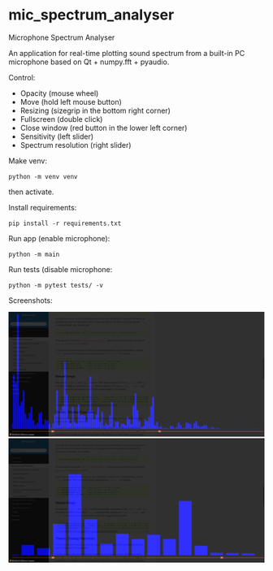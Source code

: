 # mic_spectrum_analyser
Microphone Spectrum Analyser

An application for real-time plotting sound spectrum from a built-in PC microphone based on Qt + numpy.fft + pyaudio.

Control:
* Opacity (mouse wheel)
* Move (hold left mouse button)
* Resizing (sizegrip in the bottom right corner)
* Fullscreen (double click) 
* Close window (red button in the lower left corner)
* Sensitivity (left slider)
* Spectrum resolution (right slider)

Make venv:
```
python -m venv venv
```
then activate.

Install requirements:
```
pip install -r requirements.txt
```

Run app (enable microphone):
```
python -m main
```

Run tests (disable microphone:
```
python -m pytest tests/ -v
```

Screenshots:

![Image alt](https://github.com/dmncmn/mic_spectrum_analyser/blob/main/images/1.PNG)
![Image alt](https://github.com/dmncmn/mic_spectrum_analyser/blob/main/images/2.PNG)
